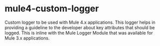 # mule4-custom-logger
Custom logger to be used with Mule 4.x applications. This logger helps in providing a guideline to the developer about key attributes that should be logged. This is inline with the Mule Logger Module that was available for Mule 3.x applications.
